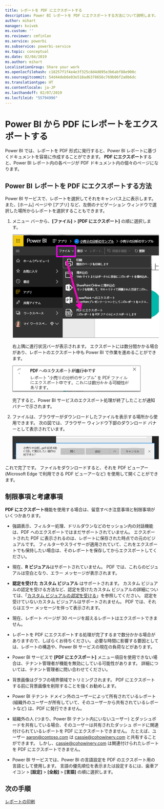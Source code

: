 ```yaml
---
title: レポートを PDF にエクスポートする
description: Power BI レポートを PDF にエクスポートする方法について説明します。
author: mihart
manager: kvivek
ms.custom: ''
ms.reviewer: cmfinlan
ms.service: powerbi
ms.subservice: powerbi-service
ms.topic: conceptual
ms.date: 02/04/2019
ms.author: mihart
LocalizationGroup: Share your work
ms.openlocfilehash: c18257f1f4e4e3f325c8d4d895e3b6abf88e900c
ms.sourcegitcommit: 54d44deb6e03e518ad6378656c769b06f2a0b6dc
ms.translationtype: HT
ms.contentlocale: ja-JP
ms.lasthandoff: 02/07/2019
ms.locfileid: "55794996"
---
```

# <a name="export-reports-from-power-bi-to-pdf"></a>Power BI から PDF にレポートをエクスポートする
Power BI では、レポートを PDF 形式に発行すると、Power BI レポートに基づくドキュメントを容易に作成することができます。 **PDF にエクスポート**すると、Power BI レポート内の各ページが PDF ドキュメント内の個々のページになります。

## <a name="how-to-export-your-power-bi-report-to-pdf"></a>Power BI レポートを PDF にエクスポートする方法
Power BI サービスで、レポートを選択してそれをキャンバス上に表示します。 また、[ホーム] ページや [アプリ] など、左側のナビゲーション ウィンドウで選択した場所からレポートを選択することもできます。

1. メニュー バーから、**[ファイル]** > **[PDF にエクスポート]** の順に選択します。

    ![メニュー バーから [ファイル] を選択 (矢印は [PDF にエクスポート] を指している)](media/end-user-pdf/power-bi-export-pdf.png)

    右上隅に進行状況バーが表示されます。 エクスポートには数分間かかる場合があり、レポートのエクスポート中も Power BI で作業を進めることができます。

    ![進行状況に関するメッセージをエクスポートする](media/end-user-pdf/power-bi-export-message.png)

    完了すると、Power BI サービスのエクスポート処理が終了したことが通知バナーで示されます。

2. ファイルは、ブラウザーがダウンロードしたファイルを表示する場所から使用できます。 次の図では、ブラウザー ウィンドウ下部のダウンロード バナーとして表示されています。

    ![ファイルのダウンロード場所](media/end-user-pdf/power-bi-save-file.png)

これで完了です。 ファイルをダウンロードすると、それを PDF ビューアー (Microsoft Edge で利用できる PDF ビューアーなど) を使用して開くことができます。


## <a name="limitations-and-considerations"></a>制限事項と考慮事項
**PDF にエクスポート**機能を使用する場合は、留意すべき注意事項と制限事項がいくつかあります。

- 強調表示、フィルター処理、ドリルダウンなどのセッション内の対話機能は、PDF へのエクスポートではまだサポートされていません。 エクスポートされた PDF に表示されるのは、レポートに保存された時点での元のビジュアルです。 フィルターやスライサーが適用されていて、これをエクスポートでも保持したい場合は、そのレポートを保存してからエクスポートしてください。

* 現在、**R ビジュアル**はサポートされていません。 PDF では、これらのビジュアルは空白となり、エラー メッセージが表示されます。  

* **認定を受けた** **カスタム ビジュアル** はサポートされます。 カスタム ビジュアルの認定を受ける方法など、認定を受けたカスタム ビジュアルの詳細については、「[カスタム ビジュアルの*認定*を受ける](../power-bi-custom-visuals-certified.md)」を参照してください。 認定を受けていないカスタム ビジュアルはサポートされません。 PDF では、それらはエラー メッセージを伴って表示されます。   

* 現在、レポート ページが 30 ページを超えるレポートはエクスポートできません。

* レポートを PDF にエクスポートする処理が完了するまで数分かかる場合がありますので、しばらくお待ちください。 必要な時間に影響する要因としては、レポートの構造や、Power BI サービスの現在の負荷などがあります。

* Power BI サービスで **[PDF にエクスポート]** メニュー項目を使用できない場合は、テナント管理者が機能を無効にしている可能性があります。 詳細については、テナント管理者に問い合わせてください。

* 背景画像はグラフの境界領域でトリミングされます。 PDF にエクスポートする前に背景画像を削除することを強くお勧めします。

* Power BI テナント ドメイン外のユーザーによって所有されているレポート (組織外のユーザーが所有していて、そのユーザーから共有されているレポートなど) は、PDF に発行できません。

* 組織外の人 (つまり、Power BI テナント内にいないユーザー) とダッシュボードを共有している場合、そのユーザーは共有されたダッシュ ボードに関連付けられているレポートを PDF にエクスポートできません。 たとえば、ユーザー aaron@contoso.com は cassie@cohowinery.com と共有することができます。 しかし、cassie@cohowinery.com は関連付けられたレポートを PDF にエクスポートできません。

* Power BI サービスでは、Power BI の言語設定を PDF のエクスポート用の言語として使用します。 言語の優先順位を表示または設定するには、歯車アイコン > **[設定]** > **[全般]** > **[言語]** の順に選択します。

## <a name="next-steps"></a>次の手順
[レポートの印刷](end-user-print.md)